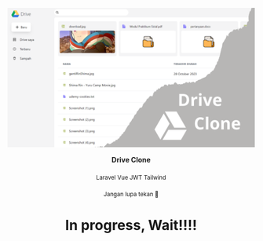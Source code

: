 ![image](./readme_asset/Drive.png)
<p align="center"><strong>Drive Clone</strong></p>
<p align="center"><sub>Laravel Vue JWT Tailwind</sub></p>
<p align="center"><sub>Jangan lupa tekan 🌟</sub></p>

<h1 align="center">In progress, Wait!!!!</h1>
